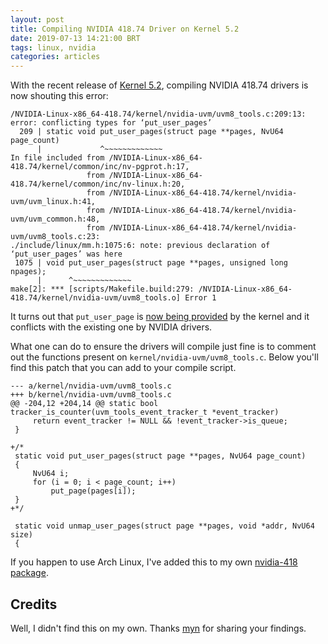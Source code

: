 ```yaml
---
layout: post
title: Compiling NVIDIA 418.74 Driver on Kernel 5.2
date: 2019-07-13 14:21:00 BRT
tags: linux, nvidia
categories: articles
---
```

With the recent release of [Kernel 5.2](https://lkml.org/lkml/2019/7/7/281), compiling NVIDIA 418.74 drivers is now shouting this error:

```
/NVIDIA-Linux-x86_64-418.74/kernel/nvidia-uvm/uvm8_tools.c:209:13: error: conflicting types for ‘put_user_pages’
  209 | static void put_user_pages(struct page **pages, NvU64 page_count)
      |             ^~~~~~~~~~~~~~
In file included from /NVIDIA-Linux-x86_64-418.74/kernel/common/inc/nv-pgprot.h:17,
                 from /NVIDIA-Linux-x86_64-418.74/kernel/common/inc/nv-linux.h:20,
                 from /NVIDIA-Linux-x86_64-418.74/kernel/nvidia-uvm/uvm_linux.h:41,
                 from /NVIDIA-Linux-x86_64-418.74/kernel/nvidia-uvm/uvm_common.h:48,
                 from /NVIDIA-Linux-x86_64-418.74/kernel/nvidia-uvm/uvm8_tools.c:23:
./include/linux/mm.h:1075:6: note: previous declaration of ‘put_user_pages’ was here
 1075 | void put_user_pages(struct page **pages, unsigned long npages);
      |      ^~~~~~~~~~~~~~
make[2]: *** [scripts/Makefile.build:279: /NVIDIA-Linux-x86_64-418.74/kernel/nvidia-uvm/uvm8_tools.o] Error 1
```

It turns out that `put_user_page` is [now being provided][kernel-commit] by the
kernel and it conflicts with the existing one by NVIDIA drivers.

What one can do to ensure the drivers will compile just fine is to comment out
the functions present on `kernel/nvidia-uvm/uvm8_tools.c`. Below you'll find
this patch that you can add to your compile script.

```text
--- a/kernel/nvidia-uvm/uvm8_tools.c
+++ b/kernel/nvidia-uvm/uvm8_tools.c
@@ -204,12 +204,14 @@ static bool tracker_is_counter(uvm_tools_event_tracker_t *event_tracker)
     return event_tracker != NULL && !event_tracker->is_queue;
 }

+/*
 static void put_user_pages(struct page **pages, NvU64 page_count)
 {
     NvU64 i;
     for (i = 0; i < page_count; i++)
         put_page(pages[i]);
 }
+*/

 static void unmap_user_pages(struct page **pages, void *addr, NvU64 size)
 {
```

If you happen to use Arch Linux, I've added this to my own [nvidia-418
package][nvidia-aur].

## Credits

Well, I didn't find this on my own. Thanks [myn][myn-post] for sharing your
findings.

[kernel-commit]: https://git.kernel.org/pub/scm/linux/kernel/git/stable/linux.git/commit/?id=fc1d8e7cca2daa18d2fe56b94874848adf89d7f5
[nvidia-aur]: https://github.com/kriansa/PKGBUILDs/tree/master/pkgs/nvidia-418
[myn-post]: https://myn.meganecco.org/1560323400.html
